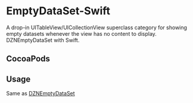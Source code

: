 # EmptyDataSet-Swift
A drop-in UITableView/UICollectionView superclass category for showing empty datasets whenever the view has no content to display. DZNEmptyDataSet with Swift.

## CocoaPods



## Usage

Same as [DZNEmptyDataSet](https://github.com/dzenbot/DZNEmptyDataSet/blob/master/README.md)
